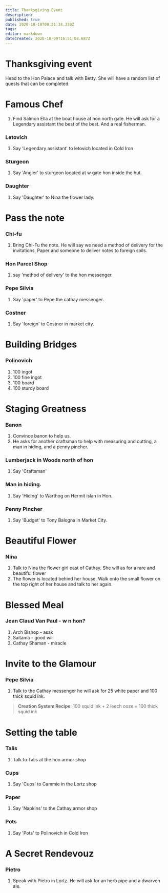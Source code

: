 ```yaml
---
title: Thanksgiving Event
description: 
published: true
date: 2020-10-10T00:21:34.330Z
tags: 
editor: markdown
dateCreated: 2020-10-09T16:51:08.687Z
---
```


# Thanksgiving event

Head to the Hon Palace and talk with Betty. She will have a random list of quests that can be completed.

# Famous Chef
1. Find Salmon Ella at the boat house at hon north gate. He will ask for a Legendary assistant the best of the best. And a real fisherman.
### Letovich
1. Say 'Legendary assistant' to letovich located in Cold Iron
### Sturgeon
1. Say 'Angler' to sturgeon located at w gate hon inside the hut.
### Daughter
1. Say 'Daughter' to Nina the flower lady.

# Pass the note
### Chi-fu
1. Bring Chi-Fu the note. He will say we need a method of delivery for the invitations, Paper and someone to deliver notes to foreign soils.
### Hon Parcel Shop
1. say 'method of delivery' to the hon messenger.
### Pepe Silvia
1. Say 'paper' to Pepe the cathay messenger.
### Costner
1. Say 'foreign' to Costner in market city.

# Building Bridges
### Polinovich
1. 100 ingot
1. 100 fine ingot
1. 100 board
1. 100 sturdy board

# Staging Greatness
### Banon
1. Convince banon to help us.
2. He asks for another craftsman to help with measuring and cutting, a man in hiding, and a penny pincher. 
### Lumberjack in Woods north of hon
1. Say 'Craftsman' 
### Man in hiding.
1. Say 'Hiding' to Warthog on Hermit islan in Hon.
### Penny Pincher
1. Say 'Budget' to Tony Balogna in Market City.

# Beautiful Flower
### Nina
1. Talk to Nina the flower girl east of Cathay. She will as for a rare and beautiful flower
1. The flower is located behind her house. Walk onto the small flower on the top right of her house and talk to her again.

# Blessed Meal
### Jean Claud Van Paul - w n hon?
1. Arch Bishop - asak
1. Saitama - good will
1. Cathay Shaman - miracle

# Invite to the Glamour
### Pepe Silvia
1. Talk to the Cathay messenger he will ask for 25 white paper and 100 thick squid ink.
> **Creation System Recipe**: 100 squid ink + 2 leech ooze = 100 thick squid ink

# Setting the table
### Talis
1. Talk to Talis at the hon armor shop
### Cups
1. Say 'Cups' to Cammie in the Lortz shop 
### Paper
1. Say 'Napkins' to the Cathay armor shop
### Pots
1. Say 'Pots' to Polinovich in Cold Iron

# A Secret Rendevouz
### Pietro
1. Speak with Pietro in Lortz. He will ask for an herb pipe and a dwarven ale.